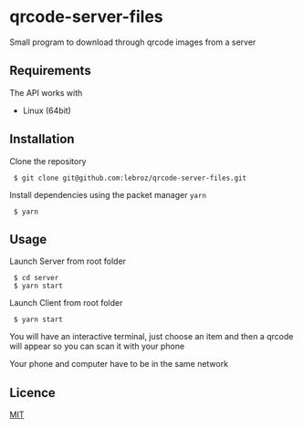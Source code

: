 # qrcode-server-files

Small program to download through qrcode images from a server

## Requirements

The API works with

* Linux (64bit)

## Installation

Clone the repository

```
 $ git clone git@github.com:lebroz/qrcode-server-files.git
```

Install dependencies using the packet manager `yarn`

```
 $ yarn
```

## Usage

Launch Server from root folder

```
 $ cd server
 $ yarn start
```
Launch Client from root folder

```
 $ yarn start
```
You will have an interactive terminal, just choose an item and then a qrcode will appear so you can scan it with your phone

Your phone and computer have to be in the same network

## Licence

[MIT](https://choosealicense.com/licenses/mit/)
